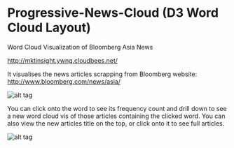 Progressive-News-Cloud (D3 Word Cloud Layout)
======================

Word Cloud Visualization of Bloomberg Asia News

http://mktinsight.ywng.cloudbees.net/

It visualises the news articles scrapping from Bloomberg website: http://www.bloomberg.com/news/asia/

![alt tag](https://raw.github.com/ywng/Progressive-News-Cloud/master/screen%20shot%20main.png)



You can click onto the word to see its frequency count and drill down to see a new word cloud vis of those articles containing the clicked word. You can also view the new articles title on the top, or click onto it to see full articles.

![alt tag](https://raw.github.com/ywng/Progressive-News-Cloud/master/screen%20shot%20sub.png)
